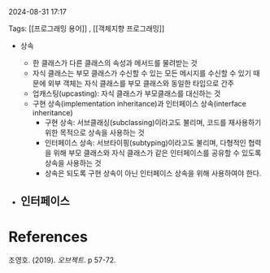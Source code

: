 
2024-08-31 17:17

Tags: [[프로그래밍 용어]] , [[객체지향 프로그래밍]]


- 상속
	- 한 클래스가 다른 클래스의 속성과 메서드를 물려받는 것
	- 자식 클래스는 부모 클래스가 수신할 수 있는 모든 메시지를 수신할 수 있기 때문에 외부 객체는 자식 클래스를 부모 클래스와 동일한 타입으로 간주
	- 업캐스팅(upcasting): 자식 클래스가 부모클래스를 대신하는 것
	- 구현 상속(implementation inheritance)과 인터페이스 상속(interface inheritance)
		- 구현 상속: 서브클래싱(subclassing)이라고도 불리며, 코드를 재사용하기 위한 목적으로 상속을 사용하는 것
		- 인터페이스 상속: 서브타이핑(subtyping)이라고도 불리며, 다형적인 협력을 위해 부모 클래스와 자식 클래스가 같은 인터페이스를 공유할 수 있도록 상속을 사용하는 것
		- 상속은 되도록 구현 상속이 아닌 인터페이스 상속을 위해 사용하여야 한다.

- 인터페이스
	- 

# References

조영호. (2019). *오브젝트*. p 57-72.